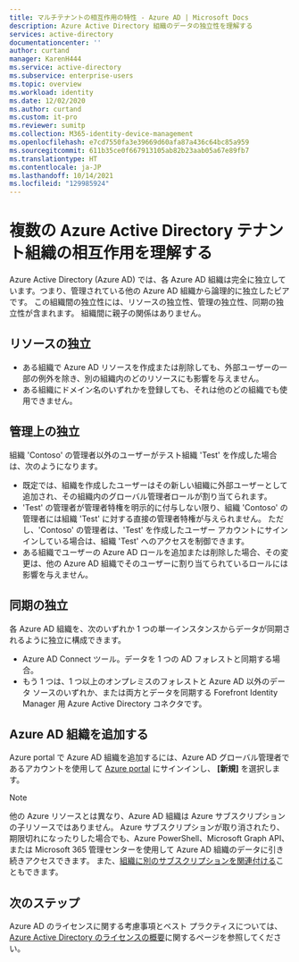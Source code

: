 ```yaml
---
title: マルチテナントの相互作用の特性 - Azure AD | Microsoft Docs
description: Azure Active Directory 組織のデータの独立性を理解する
services: active-directory
documentationcenter: ''
author: curtand
manager: KarenH444
ms.service: active-directory
ms.subservice: enterprise-users
ms.topic: overview
ms.workload: identity
ms.date: 12/02/2020
ms.author: curtand
ms.custom: it-pro
ms.reviewer: sumitp
ms.collection: M365-identity-device-management
ms.openlocfilehash: e7cd7550fa3e39669d60afa87a436c64bc85a959
ms.sourcegitcommit: 611b35ce0f667913105ab82b23aab05a67e89fb7
ms.translationtype: HT
ms.contentlocale: ja-JP
ms.lasthandoff: 10/14/2021
ms.locfileid: "129985924"
---
```

# <a name="understand-how-multiple-azure-active-directory-tenant-organizations-interact"></a>複数の Azure Active Directory テナント組織の相互作用を理解する

Azure Active Directory (Azure AD) では、各 Azure AD 組織は完全に独立しています。つまり、管理されている他の Azure AD 組織から論理的に独立したピアです。 この組織間の独立性には、リソースの独立性、管理の独立性、同期の独立性が含まれます。 組織間に親子の関係はありません。

## <a name="resource-independence"></a>リソースの独立

* ある組織で Azure AD リソースを作成または削除しても、外部ユーザーの一部の例外を除き、別の組織内のどのリソースにも影響を与えません。
* ある組織にドメイン名のいずれかを登録しても、それは他のどの組織でも使用できません。

## <a name="administrative-independence"></a>管理上の独立

組織 'Contoso' の管理者以外のユーザーがテスト組織 'Test' を作成した場合は、次のようになります。

* 既定では、組織を作成したユーザーはその新しい組織に外部ユーザーとして追加され、その組織内のグローバル管理者ロールが割り当てられます。
* 'Test' の管理者が管理者特権を明示的に付与しない限り、組織 'Contoso' の管理者には組織 'Test' に対する直接の管理者特権が与えられません。 ただし、'Contoso' の管理者は、'Test' を作成したユーザー アカウントにサインインしている場合は、組織 'Test' へのアクセスを制御できます。
* ある組織でユーザーの Azure AD ロールを追加または削除した場合、その変更は、他の Azure AD 組織でそのユーザーに割り当てられているロールには影響を与えません。

## <a name="synchronization-independence"></a>同期の独立

各 Azure AD 組織を、次のいずれか 1 つの単一インスタンスからデータが同期されるように独立に構成できます。

* Azure AD Connect ツール。データを 1 つの AD フォレストと同期する場合。
* もう 1 つは、1 つ以上のオンプレミスのフォレストと Azure AD 以外のデータ ソースのいずれか、または両方とデータを同期する Forefront Identity Manager 用 Azure Active Directory コネクタです。

## <a name="add-an-azure-ad-organization"></a>Azure AD 組織を追加する

Azure portal で Azure AD 組織を追加するには、Azure AD グローバル管理者であるアカウントを使用して [ Azure portal](https://portal.azure.com) にサインインし、 **[新規]** を選択します。

> [!NOTE]
> 他の Azure リソースとは異なり、Azure AD 組織は Azure サブスクリプションの子リソースではありません。 Azure サブスクリプションが取り消されたり、期限切れになったりした場合でも、Azure PowerShell、Microsoft Graph API、または Microsoft 365 管理センターを使用して Azure AD 組織のデータに引き続きアクセスできます。 また、[組織に別のサブスクリプションを関連付ける](../fundamentals/active-directory-how-subscriptions-associated-directory.md)こともできます。
>

## <a name="next-steps"></a>次のステップ

Azure AD のライセンスに関する考慮事項とベスト プラクティスについては、[Azure Active Directory のライセンスの概要](../fundamentals/active-directory-licensing-whatis-azure-portal.md)に関するページを参照してください。
